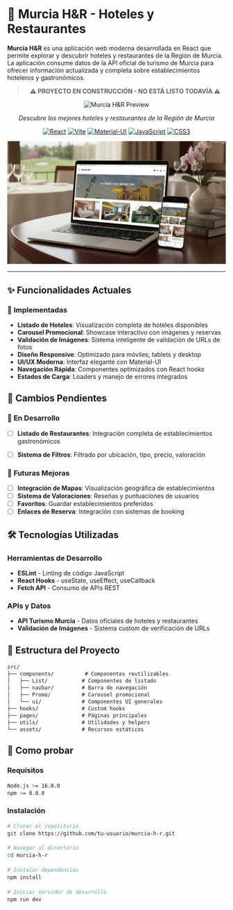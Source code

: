 # 🏨 Murcia H&R - Hoteles y Restaurantes

**Murcia H&R** es una aplicación web moderna desarrollada en React que permite explorar y descubrir hoteles y restaurantes de la Región de Murcia. La aplicación consume datos de la API oficial de turismo de Murcia para ofrecer información actualizada y completa sobre establecimientos hoteleros y gastronómicos.

<div align="center">

> **⚠️ PROYECTO EN CONSTRUCCIÓN - NO ESTÁ LISTO TODAVÍA ⚠️**

![Murcia H&R Preview](./img_readme/mockup.png)

*Descubre los mejores hoteles y restaurantes de la Región de Murcia*

[![React](https://img.shields.io/badge/React-18-61DAFB?style=for-the-badge&logo=react&logoColor=white)](https://reactjs.org/)
[![Vite](https://img.shields.io/badge/Vite-5-646CFF?style=for-the-badge&logo=vite&logoColor=white)](https://vitejs.dev/)
[![Material-UI](https://img.shields.io/badge/Material--UI-5-0081CB?style=for-the-badge&logo=mui&logoColor=white)](https://mui.com/)
[![JavaScript](https://img.shields.io/badge/JavaScript-ES6+-F7DF1E?style=for-the-badge&logo=javascript&logoColor=black)](https://developer.mozilla.org/en-US/docs/Web/JavaScript)
[![CSS3](https://img.shields.io/badge/CSS3-1572B6?style=for-the-badge&logo=css3&logoColor=white)](https://www.w3.org/Style/CSS/)

</div>

![Desktop](./img_readme/MurciaH&R.png)

---

## ✨ Funcionalidades Actuales

### 🎯 **Implementadas**
-  **Listado de Hoteles**: Visualización completa de hoteles disponibles
-  **Carousel Promocional**: Showcase interactivo con imágenes y reservas
-  **Validación de Imágenes**: Sistema inteligente de validación de URLs de fotos
-  **Diseño Responsive**: Optimizado para móviles, tablets y desktop
-  **UI/UX Moderna**: Interfaz elegante con Material-UI
-  **Navegación Rápida**: Componentes optimizados con React hooks
-  **Estados de Carga**: Loaders y manejo de errores integrados


## 🚧 Cambios Pendientes

### 🔄 **En Desarrollo**
- [ ]  **Listado de Restaurantes**: Integración completa de establecimientos gastronómicos
- [ ]  **Sistema de Filtros**: Filtrado por ubicación, tipo, precio, valoración


### 🎯 **Futuras Mejoras**
- [ ]  **Integración de Mapas**: Visualización geográfica de establecimientos
- [ ]  **Sistema de Valoraciones**: Reseñas y puntuaciones de usuarios
- [ ]  **Favoritos**: Guardar establecimientos preferidos
- [ ]  **Enlaces de Reserva**: Integración con sistemas de booking

## 🛠️ Tecnologías Utilizadas

### **Herramientas de Desarrollo**
- **ESLint** - Linting de código JavaScript
- **React Hooks** - useState, useEffect, useCallback
- **Fetch API** - Consumo de APIs REST

### **APIs y Datos**
- **API Turismo Murcia** - Datos oficiales de hoteles y restaurantes
- **Validación de Imágenes** - Sistema custom de verificación de URLs


## 📁 Estructura del Proyecto

```
src/
├── components/          # Componentes reutilizables
│   ├── List/           # Componentes de listado
│   ├── navbar/         # Barra de navegación
│   ├── Promo/          # Carousel promocional
│   └── ui/             # Componentes UI generales
├── hooks/              # Custom hooks
├── pages/              # Páginas principales
├── utils/              # Utilidades y helpers
└── assets/             # Recursos estáticos
```

## 🚀 Como probar

### **Requisitos**
```bash
Node.js >= 16.0.0
npm >= 8.0.0
```

### **Instalación**
```bash
# Clonar el repositorio
git clone https://github.com/tu-usuario/murcia-h-r.git

# Navegar al directorio
cd murcia-h-r

# Instalar dependencias
npm install

# Iniciar servidor de desarrollo
npm run dev
```
